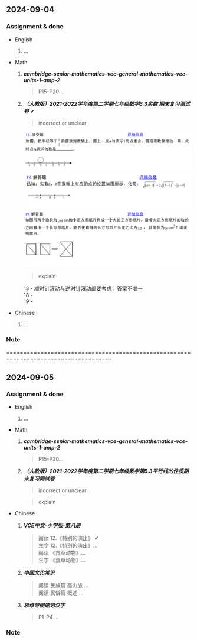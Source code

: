 ## 2024-09-04

### Assignment & done

- English
  1. ...

- Math
  1. _**cambridge-senior-mathematics-vce-general-mathematics-vce-units-1-amp-2**_
     > P15-P20...

  2. _**（人教版）2021-2022学年度第二学期七年级数学6.3实数 期末复习测试卷**_ ✔

     > incorrect or unclear

     ![13](./pictures/math-09-001.PNG)\
     ![18](./pictures/math-09-002.PNG)\
     ![19](./pictures/math-09-003.PNG)

     > explain

     13 - 顺时针滚动与逆时针滚动都要考虑，答案不唯一\
     18 -\
     19 -

- Chinese
  1. ...

### Note

=====================================================================================

## 2024-09-05

### Assignment & done

- English
  1. ...

- Math
  1. _**cambridge-senior-mathematics-vce-general-mathematics-vce-units-1-amp-2**_
     > P15-P20...

  2. _**（人教版）2021-2022学年度第二学期七年级数学第5.3平行线的性质期末复习测试卷**_
     > incorrect or unclear

     > explain

- Chinese
  1. _**VCE中文-小学版-第八册**_
     > 阅读 12.《特别的演出》 ✔\
     > 生字 12.《特别的演出》...\
     > 阅读 《食草动物》...\
     > 生字 《食草动物》...
  2. _**中国文化常识**_
     > 阅读 民族篇 高山族 ...\
     > 阅读 民俗篇 概述 ...
  3. _**思维导图速记汉字**_
     > P1-P4 ...

### Note
